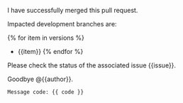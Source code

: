 I have successfully merged this pull request.

Impacted development branches are:

{% for item in versions %}
* {{item}}
{% endfor %}

Please check the status of the associated issue {{issue}}.

Goodbye @{{author}}.

`Message code: {{ code }}`
